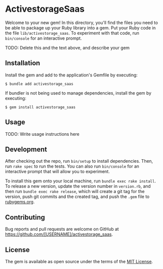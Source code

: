 # ActivestorageSaas

Welcome to your new gem! In this directory, you'll find the files you need to be able to package up your Ruby library into a gem. Put your Ruby code in the file `lib/activestorage_saas`. To experiment with that code, run `bin/console` for an interactive prompt.

TODO: Delete this and the text above, and describe your gem

## Installation

Install the gem and add to the application's Gemfile by executing:

    $ bundle add activestorage_saas

If bundler is not being used to manage dependencies, install the gem by executing:

    $ gem install activestorage_saas

## Usage

TODO: Write usage instructions here

## Development

After checking out the repo, run `bin/setup` to install dependencies. Then, run `rake spec` to run the tests. You can also run `bin/console` for an interactive prompt that will allow you to experiment.

To install this gem onto your local machine, run `bundle exec rake install`. To release a new version, update the version number in `version.rb`, and then run `bundle exec rake release`, which will create a git tag for the version, push git commits and the created tag, and push the `.gem` file to [rubygems.org](https://rubygems.org).

## Contributing

Bug reports and pull requests are welcome on GitHub at https://github.com/[USERNAME]/activestorage_saas.

## License

The gem is available as open source under the terms of the [MIT License](https://opensource.org/licenses/MIT).
